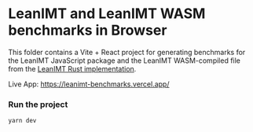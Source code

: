 # LeanIMT and LeanIMT WASM benchmarks in Browser

This folder contains a Vite + React project for generating benchmarks for the LeanIMT JavaScript package and the LeanIMT WASM-compiled file from the [LeanIMT Rust implementation](../leanimt-rs/README.md). 

Live App: https://leanimt-benchmarks.vercel.app/

### Run the project

```bash
yarn dev
```
